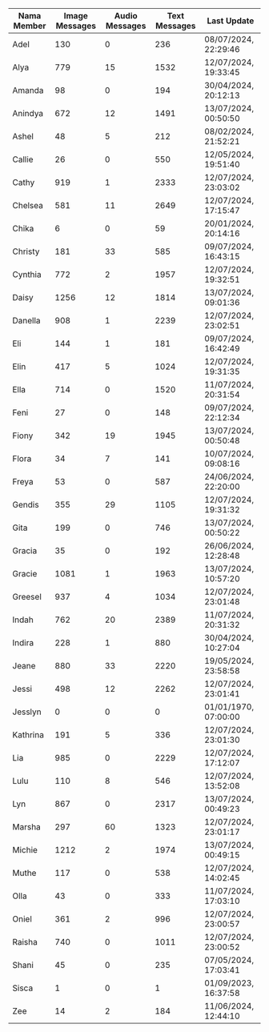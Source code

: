| Nama Member | Image Messages | Audio Messages | Text Messages | Last Update |
| ------ | -------------- | -------------- | ------------- | ------------ |
| Adel | 130 | 0 | 236 | 08/07/2024, 22:29:46 |
| Alya | 779 | 15 | 1532 | 12/07/2024, 19:33:45 |
| Amanda | 98 | 0 | 194 | 30/04/2024, 20:12:13 |
| Anindya | 672 | 12 | 1491 | 13/07/2024, 00:50:50 |
| Ashel | 48 | 5 | 212 | 08/02/2024, 21:52:21 |
| Callie | 26 | 0 | 550 | 12/05/2024, 19:51:40 |
| Cathy | 919 | 1 | 2333 | 12/07/2024, 23:03:02 |
| Chelsea | 581 | 11 | 2649 | 12/07/2024, 17:15:47 |
| Chika | 6 | 0 | 59 | 20/01/2024, 20:14:16 |
| Christy | 181 | 33 | 585 | 09/07/2024, 16:43:15 |
| Cynthia | 772 | 2 | 1957 | 12/07/2024, 19:32:51 |
| Daisy | 1256 | 12 | 1814 | 13/07/2024, 09:01:36 |
| Danella | 908 | 1 | 2239 | 12/07/2024, 23:02:51 |
| Eli | 144 | 1 | 181 | 09/07/2024, 16:42:49 |
| Elin | 417 | 5 | 1024 | 12/07/2024, 19:31:35 |
| Ella | 714 | 0 | 1520 | 11/07/2024, 20:31:54 |
| Feni | 27 | 0 | 148 | 09/07/2024, 22:12:34 |
| Fiony | 342 | 19 | 1945 | 13/07/2024, 00:50:48 |
| Flora | 34 | 7 | 141 | 10/07/2024, 09:08:16 |
| Freya | 53 | 0 | 587 | 24/06/2024, 22:20:00 |
| Gendis | 355 | 29 | 1105 | 12/07/2024, 19:31:32 |
| Gita | 199 | 0 | 746 | 13/07/2024, 00:50:22 |
| Gracia | 35 | 0 | 192 | 26/06/2024, 12:28:48 |
| Gracie | 1081 | 1 | 1963 | 13/07/2024, 10:57:20 |
| Greesel | 937 | 4 | 1034 | 12/07/2024, 23:01:48 |
| Indah | 762 | 20 | 2389 | 11/07/2024, 20:31:32 |
| Indira | 228 | 1 | 880 | 30/04/2024, 10:27:04 |
| Jeane | 880 | 33 | 2220 | 19/05/2024, 23:58:58 |
| Jessi | 498 | 12 | 2262 | 12/07/2024, 23:01:41 |
| Jesslyn | 0 | 0 | 0 | 01/01/1970, 07:00:00 |
| Kathrina | 191 | 5 | 336 | 12/07/2024, 23:01:30 |
| Lia | 985 | 0 | 2229 | 12/07/2024, 17:12:07 |
| Lulu | 110 | 8 | 546 | 12/07/2024, 13:52:08 |
| Lyn | 867 | 0 | 2317 | 13/07/2024, 00:49:23 |
| Marsha | 297 | 60 | 1323 | 12/07/2024, 23:01:17 |
| Michie | 1212 | 2 | 1974 | 13/07/2024, 00:49:15 |
| Muthe | 117 | 0 | 538 | 12/07/2024, 14:02:45 |
| Olla | 43 | 0 | 333 | 11/07/2024, 17:03:10 |
| Oniel | 361 | 2 | 996 | 12/07/2024, 23:00:57 |
| Raisha | 740 | 0 | 1011 | 12/07/2024, 23:00:52 |
| Shani | 45 | 0 | 235 | 07/05/2024, 17:03:41 |
| Sisca | 1 | 0 | 1 | 01/09/2023, 16:37:58 |
| Zee | 14 | 2 | 184 | 11/06/2024, 12:44:10 |
